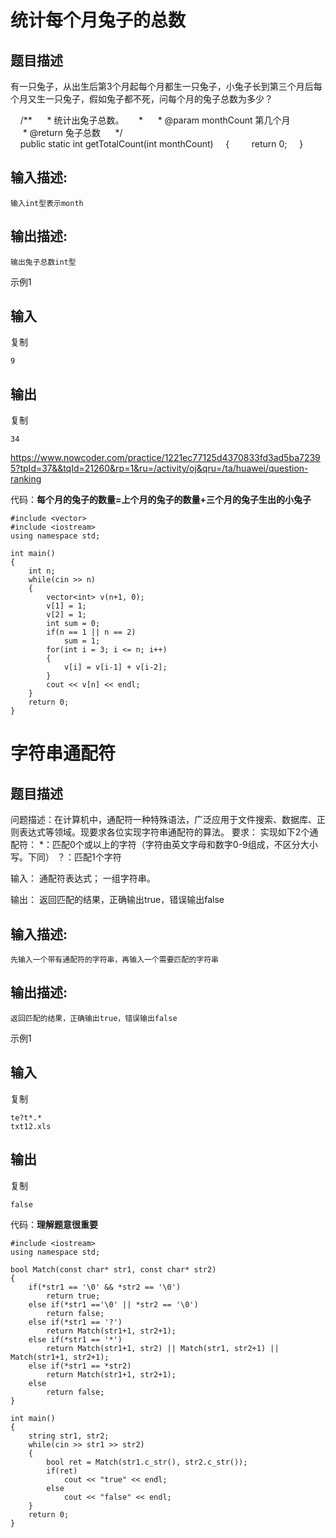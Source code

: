 # 统计每个月兔子的总数

## 题目描述

有一只兔子，从出生后第3个月起每个月都生一只兔子，小兔子长到第三个月后每个月又生一只兔子，假如兔子都不死，问每个月的兔子总数为多少？

 

    /**
     * 统计出兔子总数。
     *
     * @param monthCount 第几个月
     * @return 兔子总数
     */
    public static int getTotalCount(int monthCount)
    {
        return 0;
    }

 

 

## 输入描述:

```
输入int型表示month
```

## 输出描述:

```
输出兔子总数int型
```

示例1

## 输入

复制

```
9
```

## 输出

复制

```
34
```

https://www.nowcoder.com/practice/1221ec77125d4370833fd3ad5ba72395?tpId=37&&tqId=21260&rp=1&ru=/activity/oj&qru=/ta/huawei/question-ranking

代码：**每个月的兔子的数量=上个月的兔子的数量+三个月的兔子生出的小兔子**

```
#include <vector>
#include <iostream>
using namespace std;

int main()
{
    int n;
    while(cin >> n)
    {
        vector<int> v(n+1, 0);
        v[1] = 1;
        v[2] = 1;
        int sum = 0;
        if(n == 1 || n == 2)
            sum = 1;
        for(int i = 3; i <= n; i++)
        {
            v[i] = v[i-1] + v[i-2];
        }
        cout << v[n] << endl;
    }
    return 0;
}
```

# 字符串通配符

## 题目描述

问题描述：在计算机中，通配符一种特殊语法，广泛应用于文件搜索、数据库、正则表达式等领域。现要求各位实现字符串通配符的算法。
要求：
实现如下2个通配符：
*：匹配0个或以上的字符（字符由英文字母和数字0-9组成，不区分大小写。下同）
？：匹配1个字符


输入：
通配符表达式；
一组字符串。


输出：
返回匹配的结果，正确输出true，错误输出false

## 输入描述:

```
先输入一个带有通配符的字符串，再输入一个需要匹配的字符串
```

## 输出描述:

```
返回匹配的结果，正确输出true，错误输出false
```

示例1

## 输入

复制

```
te?t*.*
txt12.xls
```

## 输出

复制

```
false
```

代码：**理解题意很重要**

```
#include <iostream>
using namespace std;

bool Match(const char* str1, const char* str2)
{
    if(*str1 == '\0' && *str2 == '\0')
        return true;
    else if(*str1 =='\0' || *str2 == '\0')
        return false;
    else if(*str1 == '?')
        return Match(str1+1, str2+1);
    else if(*str1 == '*')
        return Match(str1+1, str2) || Match(str1, str2+1) || Match(str1+1, str2+1);
    else if(*str1 == *str2)
        return Match(str1+1, str2+1);
    else
        return false;
}

int main()
{
    string str1, str2;
    while(cin >> str1 >> str2)
    {
        bool ret = Match(str1.c_str(), str2.c_str());
        if(ret)
            cout << "true" << endl;
        else
            cout << "false" << endl;
    }
    return 0;
}
```

